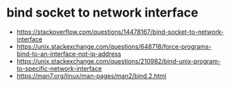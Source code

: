 # bind socket to network interface

- https://stackoverflow.com/questions/14478167/bind-socket-to-network-interface
- https://unix.stackexchange.com/questions/648718/force-programs-bind-to-an-interface-not-ip-address
- https://unix.stackexchange.com/questions/210982/bind-unix-program-to-specific-network-interface
- https://man7.org/linux/man-pages/man2/bind.2.html
